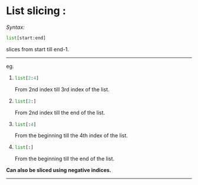 # **List slicing :**  

*Syntax:*  
```python
list[start:end]
```
slices from start till end-1.

___


eg.  

1.
    ```python
    list[2:4]
    ```
    From 2nd index till 3rd index of the list.
2.
    ```python
    list[2:]
    ```
    From 2nd index till the end of the list.

3.  
    ```python
    list[:4]
    ```
    From the beginning till the 4th index of the list.

4. 
    ```python
    list[:]
    ```
    From the beginning till the end of the list.  

**Can also be sliced using negative indices.**


___